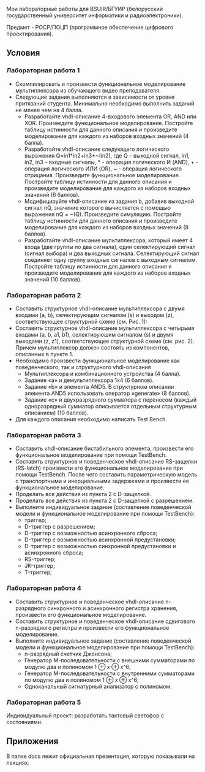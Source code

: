 Мои лабораторные работы для BSUIR/БГУИР (белорусский государственный университет информатики и радиоэлектроники).

Предмет - POCP/ПОЦП (программное обеспечение цифрового проектирования).

## Условия

### Лабораторная работа 1

- Скомпилировать и произвести функциональное моделирование мультиплексора из обучающего видео преподавателя.
- Следующие задания выполняются в зависимости от уровня притязаний студента. Минимально необходимо выполнить заданий не менее чем на 4 балла.
  - Разработайте vhdl-описание 4-входового элемента OR, AND или XOR. Произведите функциональное моделирование. Постройте таблицу истинности для данного описания и произведите моделирование для каждого из наборов входных значений (4 балла).
  - Разработайте vhdl-описание следующего логического выражения Q=in1\*in2+in3\*~(in2), где Q – выходной сигнал, in1, in2, in3 – входные сигналы, \* \- операция логического И (AND), \+ \- операция логического ИЛИ (OR), ~ \- операция логического отрицания. Произведите функциональное моделирование. Постройте таблицу истинности для данного описания и произведите моделирование для каждого из наборов входных значений (6 баллов).
  - Модифицируйте vhdl-описание из задания b, добавив выходной сигнал nQ, значение которого вычисляется с помощью выражения nQ = ~(Q). Произведите симуляцию. Постройте таблицу истинности для данного описания и произведите моделирование для каждого из наборов входных значений (8 баллов).
  - Разработайте vhdl-описание мультиплексора, который имеет 4 входа (две группы по два сигнала), один селектирующий сигнал (сигнал выбора) и два выходных сигнала. Селектирующий сигнал соединяет одну группу входных сигналов с выходным сигналом. Постройте таблицу истинности для данного описания и произведите моделирование для каждого из наборов входных значений (10 баллов).

### Лабораторная работа 2

- Составить структурное vhdl-описание мультиплексора с двумя входами (a, b), селектирующим сигналом (s) и выходом (z), соответствующее структурной схеме (см. Рис. 1):
- Составить структурное vhdl-описание мультиплексора с четырьмя входами (a, b, a1, b1), селектируюшим сигналом (s) и двумя выходами (z, z1), соответствующее структурной схеме (см. рис. 2). Причем мультиплексор должен состоять из компонентов, описанных в пункте 1.
- Необходимо произвести функциональное моделирование как поведенческого, так и структурного vhdl-описания
  - Мультиплексора и комбинационного устройства (4 балла).
  - Задание «а» и демультиплексора 1х4 (6 баллов).
  - Задание «b» и элемента AND5. В структурном описании элемента AND5 использовать оператор «generate» (8 баллов).
  - Задание «c» и двухразрядного сумматора с переносом (каждый одноразрядный сумматор описывается отдельным структурным описанием) (10 баллов).
- Для каждого описания необходимо написать Test Bench.

### Лабораторная работа 3

- Составить vhdl-описание бистабильного элемента, произвести его функциональное моделирование при помощи TestBench.
- Составить структурное и поведенческое vhdl-описание RS-защелки (RS-latch) произвести его функциональное моделирование при помощи TestBench. После чего составить параметрическую модель с транспортными и инерциальными задержками и произвести ее функциональное моделирование.
- Проделать все действия из пункта 2 с D-защелкой.
- Проделать все действия из пункта 2 с D-защелкой с разрешением.
- Выполните индивидуальное задание (составление поведенческой модели и функциональное моделирование при помощи TestBench):
  - триггер;
  - D-триггер с разрешением;
  - D-триггер с возможностью асинхронного сброса;
  - D-триггер с возможностью асинхронной предустановки;
  - D-триггер с возможностью синхронной предустановки и асинхронного сброса;
  - RS-триггер;
  - JK-триггер;
  - T-триггер;
  
### Лабораторная работа 4

- Составить структурное и поведенческое vhdl-описание n-разрядного синхронного и асинхронного регистра хранения, произвести его функциональное моделирование.
- Составить структурное и поведенческое vhdl-описание сдвигового n-разрядного регистра и произвести его функциональное моделирование.
- Выполните индивидуальное задание (составление поведенческой модели и функциональное моделирование при помощи TestBench):
  - n-разрядный счетчик Джонсона;
  - Генератор M-последовательности с внешними сумматорами по модулю два и полиномом 1 ⊕ x ⊕ x^6;
  - Генератор M-последовательности с внутренними сумматорами по модулю два и полиномом 1 ⊕ x ⊕ x^6;
  - Одноканальный сигнатурный анализатор с полиномом.
  
### Лабораторная работа 5

Индивидуальный проект: разработать тактовый светофор с состояниями.

## Приложения

В папке docs лежит официальная презентация, которую показывали на лекциях.
